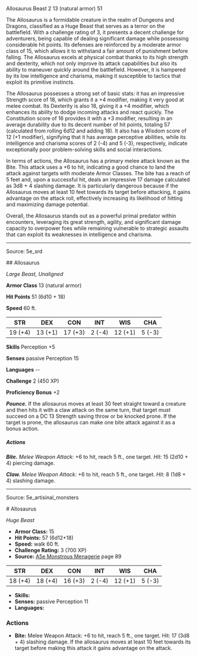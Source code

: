 <MonsterName/>Allosaurus</MonsterName>
<CreatureType/>Beast</CreatureType>
<CR/>2</CR>
<AC/>13 (natural armor)</AC>
<HP/>51</HP>
<summary>The Allosaurus is a formidable creature in the realm of Dungeons and Dragons, classified as a Huge Beast that serves as a terror on the battlefield. With a challenge rating of 3, it presents a decent challenge for adventurers, being capable of dealing significant damage while possessing considerable hit points. Its defenses are reinforced by a moderate armor class of 15, which allows it to withstand a fair amount of punishment before falling. The Allosaurus excels at physical combat thanks to its high strength and dexterity, which not only improve its attack capabilities but also its ability to maneuver quickly around the battlefield. However, it is hampered by its low intelligence and charisma, making it susceptible to tactics that exploit its primitive instincts. </summary>

<detail>

The Allosaurus possesses a strong set of basic stats: it has an impressive Strength score of 18, which grants it a +4 modifier, making it very good at melee combat. Its Dexterity is also 18, giving it a +4 modifier, which enhances its ability to dodge incoming attacks and react quickly. The Constitution score of 16 provides it with a +3 modifier, resulting in an average durability due to its decent number of hit points, totaling 57 (calculated from rolling 6d12 and adding 18). It also has a Wisdom score of 12 (+1 modifier), signifying that it has average perceptive abilities, while its intelligence and charisma scores of 2 (-4) and 5 (-3), respectively, indicate exceptionally poor problem-solving skills and social interactions. 

In terms of actions, the Allosaurus has a primary melee attack known as the Bite. This attack uses a +6 to hit, indicating a good chance to land the attack against targets with moderate Armor Classes. The bite has a reach of 5 feet and, upon a successful hit, deals an impressive 17 damage calculated as 3d8 + 4 slashing damage. It is particularly dangerous because if the Allosaurus moves at least 10 feet towards its target before attacking, it gains advantage on the attack roll, effectively increasing its likelihood of hitting and maximizing damage potential. 

Overall, the Allosaurus stands out as a powerful primal predator within encounters, leveraging its great strength, agility, and significant damage capacity to overpower foes while remaining vulnerable to strategic assaults that can exploit its weaknesses in intelligence and charisma.</detail>



---

Source: 5e_srd

<statblock>
## Allosaurus

_Large Beast, Unaligned_

**Armor Class** 13 (natural armor)

**Hit Points** 51 (6d10 + 18)

**Speed** 60 ft.

|   STR   |   DEX   |   CON   |  INT   |   WIS   |  CHA   |
| :-----: | :-----: | :-----: | :----: | :-----: | :----: |
| 19 (+4) | 13 (+1) | 17 (+3) | 2 (-4) | 12 (+1) | 5 (-3) |

**Skills** Perception +5

**Senses** passive Perception 15

**Languages** --

**Challenge** 2 (450 XP)

**Proficiency Bonus** +2

**_Pounce._** If the allosaurus moves at least 30 feet straight toward a creature and then hits it with a claw attack on the same turn, that target must succeed on a DC 13 Strength saving throw or be knocked prone. If the target is prone, the allosaurus can make one bite attack against it as a bonus action.

##### **Actions**

**_Bite._** _Melee Weapon Attack:_ +6 to hit, reach 5 ft., one target.
_Hit:_ 15 (2d10 + 4) piercing damage.

**_Claw._** _Melee Weapon Attack:_ +6 to hit, reach 5 ft., one target.
_Hit:_ 8 (1d8 + 4) slashing damage.
</statblock>




---

Source: 5e_artisinal_monsters

<statblock>
# Allosaurus

*Huge* *Beast*

- **Armor Class:** 15
- **Hit Points:** 57 (6d12+18)
- **Speed:** walk 60 ft.
- **Challenge Rating:** 3 (700 XP)
- **Source:** [A5e Monstrous Menagerie](https://enpublishingrpg.com/products/level-up-monstrous-menagerie-a5e) page 89

| STR | DEX | CON | INT | WIS | CHA |
| --- | --- | --- | --- | --- | --- |
| 18 (+4) | 18 (+4) | 16 (+3) | 2 (-4) | 12 (+1) | 5 (-3) |

- **Skills:** 
- **Senses:** passive Perception 11
- **Languages:** 

### Actions

- **Bite:** Melee Weapon Attack: +6 to hit, reach 5 ft., one target. Hit: 17 (3d8 + 4) slashing damage. If the allosaurus moves at least 10 feet towards its target before making this attack  it gains advantage on the attack.


</statblock>


